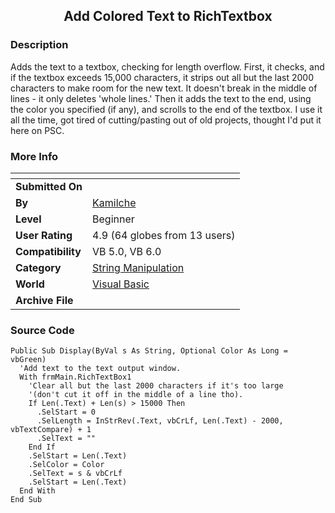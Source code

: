 ﻿<div align="center">

## Add Colored Text to RichTextbox


</div>

### Description

Adds the text to a textbox, checking for length overflow. First, it checks, and if the textbox exceeds 15,000 characters, it strips out all but the last 2000 characters to make room for the new text. It doesn't break in the middle of lines - it only deletes 'whole lines.' Then it adds the text to the end, using the color you specified (if any), and scrolls to the end of the textbox. I use it all the time, got tired of cutting/pasting out of old projects, thought I'd put it here on PSC.
 
### More Info
 


<span>             |<span>
---                |---
**Submitted On**   |
**By**             |[Kamilche](https://github.com/Planet-Source-Code/PSCIndex/blob/master/ByAuthor/kamilche.md)
**Level**          |Beginner
**User Rating**    |4.9 (64 globes from 13 users)
**Compatibility**  |VB 5\.0, VB 6\.0
**Category**       |[String Manipulation](https://github.com/Planet-Source-Code/PSCIndex/blob/master/ByCategory/string-manipulation__1-5.md)
**World**          |[Visual Basic](https://github.com/Planet-Source-Code/PSCIndex/blob/master/ByWorld/visual-basic.md)
**Archive File**   |[](https://github.com/Planet-Source-Code/kamilche-add-colored-text-to-richtextbox__1-31683/archive/master.zip)





### Source Code

```
Public Sub Display(ByVal s As String, Optional Color As Long = vbGreen)
  'Add text to the text output window.
  With frmMain.RichTextBox1
    'Clear all but the last 2000 characters if it's too large
    '(don't cut it off in the middle of a line tho).
    If Len(.Text) + Len(s) > 15000 Then
      .SelStart = 0
      .SelLength = InStrRev(.Text, vbCrLf, Len(.Text) - 2000, vbTextCompare) + 1
      .SelText = ""
    End If
    .SelStart = Len(.Text)
    .SelColor = Color
    .SelText = s & vbCrLf
    .SelStart = Len(.Text)
  End With
End Sub
```

